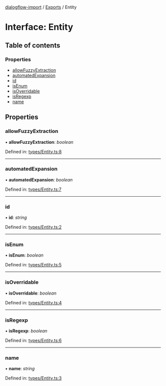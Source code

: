 [dialogflow-import](../README.md) / [Exports](../modules.md) / Entity

# Interface: Entity

## Table of contents

### Properties

- [allowFuzzyExtraction](entity.md#allowfuzzyextraction)
- [automatedExpansion](entity.md#automatedexpansion)
- [id](entity.md#id)
- [isEnum](entity.md#isenum)
- [isOverridable](entity.md#isoverridable)
- [isRegexp](entity.md#isregexp)
- [name](entity.md#name)

## Properties

### allowFuzzyExtraction

• **allowFuzzyExtraction**: *boolean*

Defined in: [types/Entity.ts:8](https://github.com/edupsousa/dialogflow-import/blob/49e4aaa/src/types/Entity.ts#L8)

___

### automatedExpansion

• **automatedExpansion**: *boolean*

Defined in: [types/Entity.ts:7](https://github.com/edupsousa/dialogflow-import/blob/49e4aaa/src/types/Entity.ts#L7)

___

### id

• **id**: *string*

Defined in: [types/Entity.ts:2](https://github.com/edupsousa/dialogflow-import/blob/49e4aaa/src/types/Entity.ts#L2)

___

### isEnum

• **isEnum**: *boolean*

Defined in: [types/Entity.ts:5](https://github.com/edupsousa/dialogflow-import/blob/49e4aaa/src/types/Entity.ts#L5)

___

### isOverridable

• **isOverridable**: *boolean*

Defined in: [types/Entity.ts:4](https://github.com/edupsousa/dialogflow-import/blob/49e4aaa/src/types/Entity.ts#L4)

___

### isRegexp

• **isRegexp**: *boolean*

Defined in: [types/Entity.ts:6](https://github.com/edupsousa/dialogflow-import/blob/49e4aaa/src/types/Entity.ts#L6)

___

### name

• **name**: *string*

Defined in: [types/Entity.ts:3](https://github.com/edupsousa/dialogflow-import/blob/49e4aaa/src/types/Entity.ts#L3)
